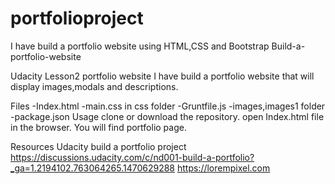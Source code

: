 # portfolioproject
I have build a portfolio website using HTML,CSS and Bootstrap
Build-a-portfolio-website

Udacity Lesson2 portfolio website
I have build a portfolio website that will display images,modals and descriptions.

Files
-Index.html -main.css in css folder -Gruntfile.js -images,images1 folder -package.json
Usage clone or download the repository. open Index.html file in the browser. You will find portfolio page.


Resources
Udacity build a portfolio project https://discussions.udacity.com/c/nd001-build-a-portfolio?_ga=1.2194102.763064265.1470629288 
https://lorempixel.com 

